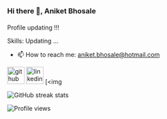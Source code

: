 ### Hi there 👋, Aniket Bhosale
#### 

Profile updating !!! 

Skills: Updating ... 




- 📫 How to reach me: aniket.bhosale@hotmail.com 


[<img src='https://cdn.jsdelivr.net/npm/simple-icons@3.0.1/icons/github.svg' alt='github' height='40'>](https://github.com/Aniket1900)  [<img src='https://cdn.jsdelivr.net/npm/simple-icons@3.0.1/icons/linkedin.svg' alt='linkedin' height='40'>](https://www.linkedin.com/in/aniket1900//)  [<img 

![GitHub streak stats](https://github-readme-streak-stats.herokuapp.com/?user=Aniket1900)  

![Profile views](https://gpvc.arturio.dev/Aniket1900)
